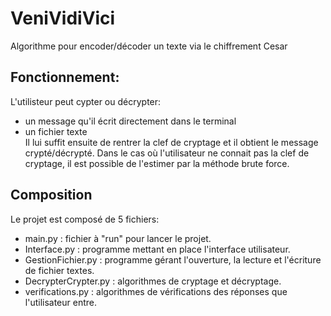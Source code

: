 # VeniVidiVici
Algorithme pour encoder/décoder un texte via le chiffrement Cesar

## Fonctionnement:
L'utilisteur peut cypter ou décrypter:
- un message qu'il écrit directement dans le terminal 
- un fichier texte  
Il lui suffit ensuite de rentrer la clef de cryptage et il obtient le message crypté/décrypté.
Dans le cas où l'utilisateur ne connait pas la clef de cryptage, il est possible de l'estimer par la méthode brute force.




## Composition
Le projet est composé de 5 fichiers:
- main.py : fichier à "run" pour lancer le projet.
- Interface.py : programme mettant en place l'interface utilisateur.
- GestionFichier.py : programme gérant l'ouverture, la lecture  et l'écriture de fichier textes.
- DecrypterCrypter.py : algorithmes de cryptage et décryptage.
- verifications.py : algorithmes de vérifications des réponses que l'utilisateur entre.
